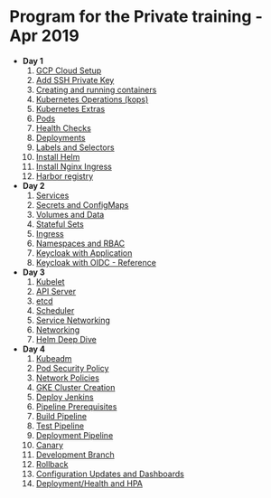 Program for the Private training - Apr 2019
====================================================

* **Day 1**
    1. [GCP Cloud Setup](modules/gcp-get-started.md)
    1. [Add SSH Private Key](modules/add-private-key.md)
    1. [Creating and running containers](modules/containers.md)
    1. [Kubernetes Operations (kops)](modules/kops.md)
    1. [Kubernetes Extras](modules/k8s-extras.md)
    1. [Pods](modules/pods.md)
    1. [Health Checks](modules/health.md)
    1. [Deployments](modules/deployments.md)
    1. [Labels and Selectors](modules/labels.md)
    1. [Install Helm](modules/install-helm.md)
    1. [Install Nginx Ingress](modules/install-nginx-ingress.md)
    1. [Harbor registry](modules/harbor-registry.md)
* **Day 2**
    1. [Services](modules/services.md)
    1. [Secrets and ConfigMaps](modules/secrets_and_config_maps.md)
    1. [Volumes and Data](modules/volumes.md)
    1. [Stateful Sets](modules/stateful_sets.md)
    1. [Ingress](modules/ingress.md)
    1. [Namespaces and RBAC](modules/namespaces.md)
    1. [Keycloak with Application](modules/keycloak-app.md)
    1. [Keycloak with OIDC - Reference](modules/keycloak-oidc.md)
* **Day 3**
    1. [Kubelet](modules/kubelet.md)
    1. [API Server](modules/api.md)
    1. [etcd](modules/etcd.md)
    1. [Scheduler](modules/scheduler.md)
    1. [Service Networking](modules/svc-networking.md)
    1. [Networking](modules/cni-networking-bash.md)
    1. [Helm Deep Dive](modules/helm-deep-dive.md)
* **Day 4**
    1. [Kubeadm](modules/kubeadm.md)
    1. [Pod Security Policy](modules/security-kubeadm.md)
    1. [Network Policies](modules/netpol-kubeadm.md)
    1. [GKE Cluster Creation](modules/create-gke-cluster.md)
    1. [Deploy Jenkins](modules/deploy-jenkins.md)
    1. [Pipeline Prerequisites](modules/pipeline-prereq.md)
    1. [Build Pipeline](modules/build-pipeline.md)
    1. [Test Pipeline](modules/test-pipeline.md)
    1. [Deployment Pipeline](modules/deploy-pipeline.md)
    1. [Canary](modules/canary.md)
    1. [Development Branch](modules/dev-branch.md)
    1. [Rollback](modules/roll-back.md)
    1. [Configuration Updates and Dashboards](modules/kops-deep-dive.md)
    1. [Deployment/Health and HPA](modules/health-checks-hpa.md)
